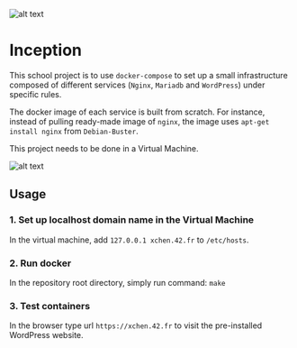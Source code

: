 ![alt text](https://github.com/aprilmayjune135/images/blob/main/codam_logo.png?raw=true)
# Inception

This school project is to use ```docker-compose``` to set up a small infrastructure composed of different services (```Nginx```, ```Mariadb``` and ```WordPress```) under specific rules. 

The docker image of each service is built from scratch. For instance, instead of pulling ready-made image of ```nginx```, the image uses ```apt-get install nginx``` from ```Debian-Buster```.

This project needs to be done in a Virtual Machine.

![alt text](https://github.com/aprilmayjune135/images/blob/main/inception.png?raw=true)


## Usage

### 1. Set up localhost domain name in the Virtual Machine

In the virtual machine, add ```127.0.0.1 xchen.42.fr``` to ```/etc/hosts```.

### 2. Run docker

In the repository root directory, simply run command:
	```make```
	
### 3. Test containers

In the browser type url ```https://xchen.42.fr``` to visit the pre-installed WordPress website.
